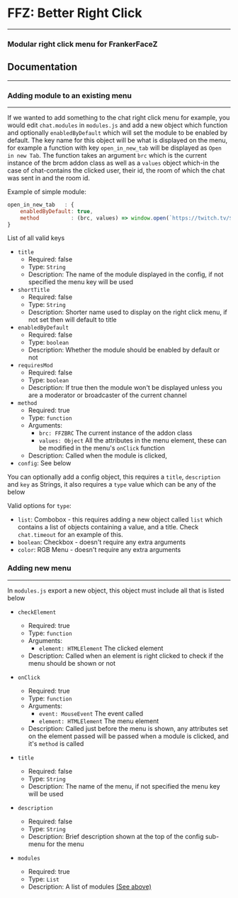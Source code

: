 # FFZ: Better Right Click

---

### Modular right click menu for FrankerFaceZ

## Documentation

---

### Adding module to an existing menu

---

If we wanted to add something to the chat right click menu
for example, you would edit `chat.modules` in `modules.js`
and add a new object which function and optionally
`enabledByDefault` which will set the module to be enabled
by default. The key name for this object will be what is
displayed on the menu, for example a function with key
`open_in_new_tab` will be displayed as `Open in new Tab`.
The function takes an argument `brc` which is the current 
instance of the brcm addon class as well as a `values` object
which-in the case of chat-contains the clicked user, their id, the
room of which the chat was sent in and the room id.

Example of simple module:
```javascript
open_in_new_tab   : {
    enabledByDefault: true,
    method          : (brc, values) => window.open(`https://twitch.tv/${values.user}`, '_blank')
}
```

List of all valid keys
- `title`
  - Required: false
  - Type: `String`
  - Description: The name of the module displayed in the 
    config, if not specified the menu key will be used
- `shortTitle`
  - Required: false
  - Type: `String`
  - Description: Shorter name used to display on the right
    click menu, if not set then will default to title
- `enabledByDefault`
  - Required: false
  - Type: `boolean`
  - Description: Whether the module should be enabled by
    default or not
- `requiresMod`
  - Required: false
  - Type: `boolean`
  - Description: If true then the module won't be displayed
    unless you are a moderator or broadcaster of the
    current channel
- `method`
  - Required: true
  - Type: `function`
  - Arguments: 
    - `brc: FFZBRC` The current instance of the addon
      class
    - `values: Object` All the attributes in the menu
      element, these can be modified in the menu's 
      `onClick` function
  - Description: Called when the module is clicked, 
- `config`: See below

You can optionally add a config object, this requires a `title`,
`description` and `key` as Strings, it also requires a `type`
value which can be any of the below

Valid options for `type`: 
- `list`: Combobox - this requires adding a new object 
  called `list` which contains a list of objects containing 
  a value, and a title. Check `chat.timeout` for an example
  of this.
- `boolean`: Checkbox - doesn't require any extra arguments
- `color`: RGB Menu - doesn't require any extra arguments


### Adding new menu

---

In `modules.js` export a new object, this object must include all
that is listed below

- `checkElement`
  - Required: true
  - Type: `function`
  - Arguments:
    - `element: HTMLElement` The clicked element
  - Description: Called when an element is right clicked to
    check if the menu should be shown or not

- `onClick`
  - Required: true
  - Type: `function` 
  - Arguments: 
    - `event: MouseEvent` The event called 
    - `element: HTMLElement` The menu element
  - Description: Called just before the menu is shown, any
    attributes set on the element passed will be passed
    when a module is clicked, and it's `method` is called

- `title`
  - Required: false
  - Type: `String`
  - Description: The name of the menu, if not specified
    the menu key will be used

- `description`
  - Required: false
  - Type: `String`
  - Description: Brief description shown at the top of the
    config sub-menu for the menu

- `modules`
  - Required: true
  - Type: `List`
  - Description: A list of modules [(See above)](#adding-module-to-an-existing-menu)